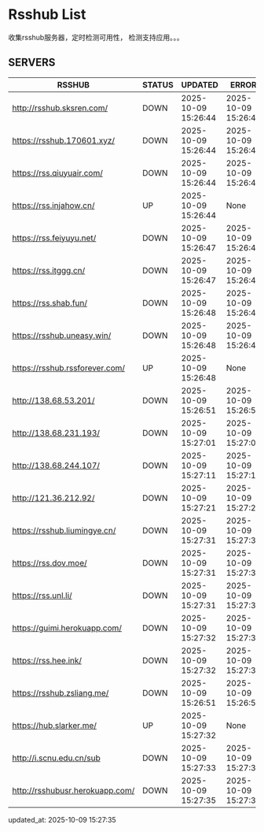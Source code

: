 # Rsshub List

收集rsshub服务器，定时检测可用性， 检测支持应用。。。


## SERVERS

|  RSSHUB   | STATUS  | UPDATED  | ERROR  | TWITTER |  
|  ----  | ----  | ----  | ----  | ---- |  
| http://rsshub.sksren.com/ | DOWN | 2025-10-09 15:26:44 | 2025-10-09 15:26:44 |  
| https://rsshub.170601.xyz/ | DOWN | 2025-10-09 15:26:44 | 2025-10-09 15:26:44 |  
| https://rss.qiuyuair.com/ | DOWN | 2025-10-09 15:26:44 | 2025-10-09 15:26:44 |  
| https://rss.injahow.cn/ | UP | 2025-10-09 15:26:44 | None ||  
| https://rss.feiyuyu.net/ | DOWN | 2025-10-09 15:26:47 | 2025-10-09 15:26:47 |  
| https://rss.itggg.cn/ | DOWN | 2025-10-09 15:26:47 | 2025-10-09 15:26:47 |  
| https://rss.shab.fun/ | DOWN | 2025-10-09 15:26:48 | 2025-10-09 15:26:48 |  
| https://rsshub.uneasy.win/ | DOWN | 2025-10-09 15:26:48 | 2025-10-09 15:26:48 |  
| https://rsshub.rssforever.com/ | UP | 2025-10-09 15:26:48 | None ||  
| http://138.68.53.201/ | DOWN | 2025-10-09 15:26:51 | 2025-10-09 15:26:51 |  
| http://138.68.231.193/ | DOWN | 2025-10-09 15:27:01 | 2025-10-09 15:27:01 |  
| http://138.68.244.107/ | DOWN | 2025-10-09 15:27:11 | 2025-10-09 15:27:11 |  
| http://121.36.212.92/ | DOWN | 2025-10-09 15:27:21 | 2025-10-09 15:27:21 |  
| https://rsshub.liumingye.cn/ | DOWN | 2025-10-09 15:27:31 | 2025-10-09 15:27:31 |  
| https://rss.dov.moe/ | DOWN | 2025-10-09 15:27:31 | 2025-10-09 15:27:31 |  
| https://rss.unl.li/ | DOWN | 2025-10-09 15:27:31 | 2025-10-09 15:27:31 |  
| https://guimi.herokuapp.com/ | DOWN | 2025-10-09 15:27:32 | 2025-10-09 15:27:32 |  
| https://rss.hee.ink/ | DOWN | 2025-10-09 15:27:32 | 2025-10-09 15:27:32 |  
| https://rsshub.zsliang.me/ | DOWN | 2025-10-09 15:26:51 | 2025-10-09 15:26:51 |  
| https://hub.slarker.me/ | UP | 2025-10-09 15:27:32 | None ||  
| http://i.scnu.edu.cn/sub | DOWN | 2025-10-09 15:27:33 | 2025-10-09 15:27:33 |  
| http://rsshubusr.herokuapp.com/ | DOWN | 2025-10-09 15:27:35 | 2025-10-09 15:27:35 |  
  

updated_at: 2025-10-09 15:27:35  
